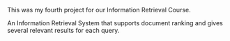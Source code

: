 This was my fourth project for our Information Retrieval Course.

An Information Retrieval System that supports document ranking and gives several relevant results for each query.
